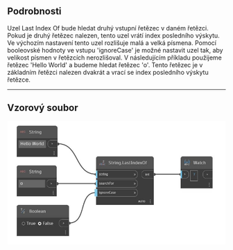 ## Podrobnosti
Uzel Last Index Of bude hledat druhý vstupní řetězec v daném řetězci. Pokud je druhý řetězec nalezen, tento uzel vrátí index posledního výskytu. Ve výchozím nastavení tento uzel rozlišuje malá a velká písmena. Pomocí booleovské hodnoty ve vstupu 'ignoreCase' je možné nastavit uzel tak, aby velikost písmen v řetězcích nerozlišoval. V následujícím příkladu použijeme řetězec 'Hello World' a budeme hledat řetězec 'o'. Tento řetězec je v základním řetězci nalezen dvakrát a vrací se index posledního výskytu řetězce.
___
## Vzorový soubor

![LastIndexOf](./DSCore.String.LastIndexOf_img.jpg)

